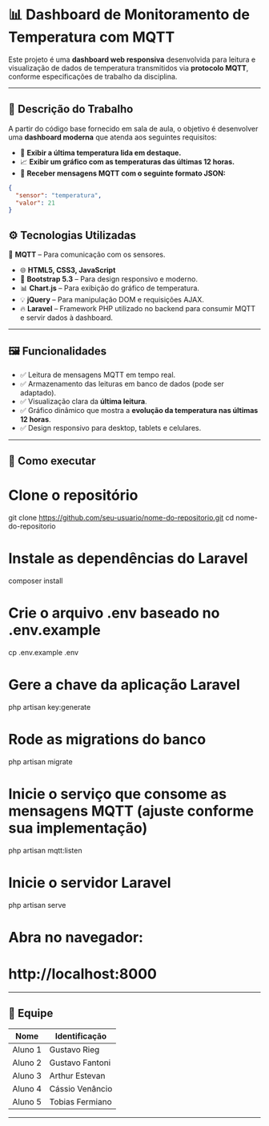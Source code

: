 # 📊 Dashboard de Monitoramento de Temperatura com MQTT

Este projeto é uma **dashboard web responsiva** desenvolvida para leitura e visualização de dados de temperatura transmitidos via **protocolo MQTT**, conforme especificações de trabalho da disciplina.

---

## 🧾 Descrição do Trabalho

A partir do código base fornecido em sala de aula, o objetivo é desenvolver uma **dashboard moderna** que atenda aos seguintes requisitos:

- 📌 **Exibir a última temperatura lida em destaque.**
- 📈 **Exibir um gráfico com as temperaturas das últimas 12 horas.**
- 💬 **Receber mensagens MQTT com o seguinte formato JSON:**

```json
{
  "sensor": "temperatura",
  "valor": 21
}
```

## ⚙️ Tecnologias Utilizadas

 🧠 **MQTT** – Para comunicação com os sensores.
- 🌐 **HTML5, CSS3, JavaScript**
- 🎨 **Bootstrap 5.3** – Para design responsivo e moderno.
- 📊 **Chart.js** – Para exibição do gráfico de temperatura.
- 💡 **jQuery** – Para manipulação DOM e requisições AJAX.
- 🔥 **Laravel** – Framework PHP utilizado no backend para consumir MQTT e servir dados à dashboard.

---

## 🖼️ Funcionalidades

- ✅ Leitura de mensagens MQTT em tempo real.
- ✅ Armazenamento das leituras em banco de dados (pode ser adaptado).
- ✅ Visualização clara da **última leitura**.
- ✅ Gráfico dinâmico que mostra a **evolução da temperatura nas últimas 12 horas**.
- ✅ Design responsivo para desktop, tablets e celulares.

---

## 🚀 Como executar

# Clone o repositório
git clone https://github.com/seu-usuario/nome-do-repositorio.git
cd nome-do-repositorio

# Instale as dependências do Laravel
composer install

# Crie o arquivo .env baseado no .env.example
cp .env.example .env

# Gere a chave da aplicação Laravel
php artisan key:generate

# Rode as migrations do banco
php artisan migrate

# Inicie o serviço que consome as mensagens MQTT (ajuste conforme sua implementação)
php artisan mqtt:listen

# Inicie o servidor Laravel
php artisan serve

# Abra no navegador:
# http://localhost:8000

---

## 👥 Equipe

| Nome      |   Identificação     |
|-----------|---------------------|
| Aluno 1   | Gustavo Rieg        |
| Aluno 2   | Gustavo Fantoni     |
| Aluno 3   | Arthur Estevan      |
| Aluno 4   | Cássio Venâncio     |
| Aluno 5   | Tobias Fermiano     |

---
